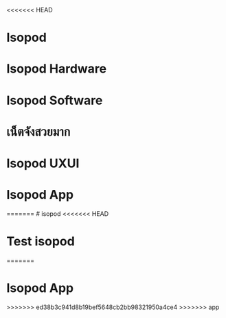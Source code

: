 <<<<<<< HEAD
# Isopod

<h1>Isopod Hardware</h1>

<h1>Isopod Software</h1>
<h1>เน็ตจังสวยมาก</h>

<h1>Isopod UXUI</h1>

<h1>Isopod App</h1>
=======
# isopod
<<<<<<< HEAD
<h1>Test isopod</h1>
=======
<h1>Isopod App</h1>
>>>>>>> ed38b3c941d8b19bef5648cb2bb98321950a4ce4
>>>>>>> app
